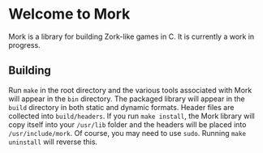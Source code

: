 # Welcome to Mork
Mork is a library for building Zork-like games in C. It is currently a work in progress.

## Building
Run `make` in the root directory and the various tools associated with Mork will
appear in the `bin` directory. The packaged library will appear in the `build`
directory in both static and dynamic formats. Header files are collected into
`build/headers`. If you run `make install`, the Mork library will copy itself
into your `/usr/lib` folder and the headers will be placed into `/usr/include/mork`.
Of course, you may need to use `sudo`. Running `make uninstall` will reverse this.
